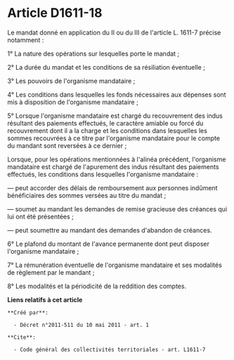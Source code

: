 # Article D1611-18

Le mandat donné en application du II ou du III de l'article L. 1611-7 précise notamment : 

1° La nature des opérations sur lesquelles porte le mandat ; 

2° La durée du mandat et les conditions de sa résiliation éventuelle ; 

3° Les pouvoirs de l'organisme mandataire ; 

4° Les conditions dans lesquelles les fonds nécessaires aux dépenses sont mis à disposition de l'organisme mandataire ; 

5° Lorsque l'organisme mandataire est chargé du recouvrement des indus résultant des paiements effectués, le caractère
amiable ou forcé du recouvrement dont il a la charge et les conditions dans lesquelles les sommes recouvrées à ce titre par
l'organisme mandataire pour le compte du mandant sont reversées à ce dernier ; 

Lorsque, pour les opérations mentionnées à l'alinéa précédent, l'organisme mandataire est chargé de l'apurement des indus
résultant des paiements effectués, les conditions dans lesquelles l'organisme mandataire : 

― peut accorder des délais de remboursement aux personnes indûment bénéficiaires des sommes versées au titre du mandat ; 

― soumet au mandant les demandes de remise gracieuse des créances qui lui ont été présentées ; 

― peut soumettre au mandant des demandes d'abandon de créances. 

6° Le plafond du montant de l'avance permanente dont peut disposer l'organisme mandataire ; 

7° La rémunération éventuelle de l'organisme mandataire et ses modalités de règlement par le mandant ; 

8° Les modalités et la périodicité de la reddition des comptes.

**Liens relatifs à cet article**

	**Créé par**:

	  - Décret n°2011-511 du 10 mai 2011 - art. 1

	**Cite**:

	  - Code général des collectivités territoriales - art. L1611-7
